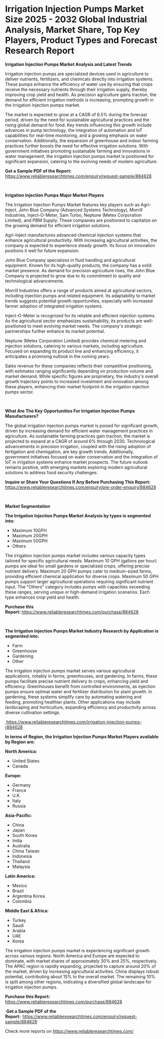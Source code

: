 <p><h1>Irrigation Injection Pumps Market Size 2025 - 2032 Global Industrial Analysis, Market Share, Top Key Players, Product Types and Forecast Research Report</h1></p><p><strong>Irrigation Injection Pumps Market Analysis and Latest Trends</strong></p>
<p><p>Irrigation injection pumps are specialized devices used in agriculture to deliver nutrients, fertilizers, and chemicals directly into irrigation systems. These pumps enhance the efficiency of water use by ensuring that crops receive the necessary nutrients through their irrigation supply, thereby improving crop yield and health. As precision agriculture gains traction, the demand for efficient irrigation methods is increasing, prompting growth in the irrigation injection pumps market.</p><p>The market is expected to grow at a CAGR of 6.5% during the forecast period, driven by the need for sustainable agricultural practices and the rising global demand for food. Key trends influencing this growth include advances in pump technology, the integration of automation and IoT capabilities for real-time monitoring, and a growing emphasis on water conservation. Additionally, the expansion of greenhouse and indoor farming practices further boosts the need for effective irrigation solutions. With government initiatives promoting sustainable farming and innovations in water management, the irrigation injection pumps market is positioned for significant expansion, catering to the evolving needs of modern agriculture.</p></p>
<p><strong>Get a Sample PDF of the Report:&nbsp;</strong> <a href="https://www.reliableresearchtimes.com/enquiry/request-sample/884628?utm_campaign=2722&utm_medium=2&utm_source=Github&utm_content=ia&utm_term=08042025&utm_id=irrigation-injection-pumps">https://www.reliableresearchtimes.com/enquiry/request-sample/884628</a></p>
<p>&nbsp;</p>
<p><strong>Irrigation Injection Pumps Major Market Players</strong></p>
<p><p>The Irrigation Injection Pumps Market features key players such as Agri-Inject, John Blue Company (Advanced Systems Technology), Morrill Industries, Inject-O-Meter, Sam Turbo, Neptune (Metex Corporation Limited), and PBM Supply. These companies are positioned to capitalize on the growing demand for efficient irrigation solutions.</p><p>Agri-Inject manufactures advanced chemical injection systems that enhance agricultural productivity. With increasing agricultural activities, the company is expected to experience steady growth. Its focus on innovation positions it well for future expansion.</p><p>John Blue Company specializes in fluid handling and agricultural equipment. Known for its high-quality products, the company has a solid market presence. As demand for precision agriculture rises, the John Blue Company is projected to grow due to its commitment to quality and technological advancements.</p><p>Morrill Industries offers a range of products aimed at agricultural sectors, including injection pumps and related equipment. Its adaptability to market trends suggests potential growth opportunities, especially with increased farmer adoption of integrated irrigation systems.</p><p>Inject-O-Meter is recognized for its reliable and efficient injection systems. As the agricultural sector emphasizes sustainability, its products are well-positioned to meet evolving market needs. The company's strategic partnerships further enhance its market potential.</p><p>Neptune (Metex Corporation Limited) provides chemical metering and injection solutions, catering to various markets, including agriculture. Focused on expanding its product line and enhancing efficiency, it anticipates a promising outlook in the coming years.</p><p>Sales revenue for these companies reflects their competitive positioning, with estimates ranging significantly depending on production volume and market demand. While specific figures are proprietary, the industry's overall growth trajectory points to increased investment and innovation among these players, enhancing their market footprint in the irrigation injection pumps sector.</p></p>
<p>&nbsp;</p>
<p><strong>What Are The Key Opportunities For Irrigation Injection Pumps Manufacturers?</strong></p>
<p><p>The global irrigation injection pumps market is poised for significant growth, driven by increasing demand for efficient water management practices in agriculture. As sustainable farming practices gain traction, the market is projected to expand at a CAGR of around 6% through 2030. Technological advancements in precision irrigation, coupled with the rising adoption of fertigation and chemigation, are key growth trends. Additionally, government initiatives focused on water conservation and the integration of IoT in irrigation systems enhance market prospects. The future outlook remains positive, with emerging markets exploring modern agricultural solutions to address food security challenges.</p></p>
<p><strong>Inquire or Share Your Questions If Any Before Purchasing This Report:</strong> <a href="https://www.reliableresearchtimes.com/enquiry/pre-order-enquiry/884628?utm_campaign=2722&utm_medium=2&utm_source=Github&utm_content=ia&utm_term=08042025&utm_id=irrigation-injection-pumps">https://www.reliableresearchtimes.com/enquiry/pre-order-enquiry/884628</a></p>
<p>&nbsp;</p>
<p><strong>Market Segmentation</strong></p>
<p><strong>The Irrigation Injection Pumps Market Analysis by types is segmented into:</strong></p>
<p><ul><li>Maximum 10GPH</li><li>Maximum 20GPH</li><li>Maximum 50GPH</li><li>Others</li></ul></p>
<p><p>The irrigation injection pumps market includes various capacity types tailored for specific agricultural needs. Maximum 10 GPH (gallons per hour) pumps are ideal for small gardens or specialized crops, offering precise nutrient delivery. Maximum 20 GPH pumps cater to medium-sized farms, providing efficient chemical application for diverse crops. Maximum 50 GPH pumps support larger agricultural operations requiring significant nutrient input. The "Others" category includes pumps with capacities exceeding these ranges, serving unique or high-demand irrigation scenarios. Each type enhances crop yield and health.</p></p>
<p><strong>Purchase this Report:&nbsp;</strong><a href="https://www.reliableresearchtimes.com/purchase/884628?utm_campaign=2722&utm_medium=2&utm_source=Github&utm_content=ia&utm_term=08042025&utm_id=irrigation-injection-pumps">https://www.reliableresearchtimes.com/purchase/884628</a></p>
<p>&nbsp;</p>
<p><strong>The Irrigation Injection Pumps Market Industry Research by Application is segmented into:</strong></p>
<p><ul><li>Farm</li><li>Greenhouse</li><li>Gardening</li><li>Other</li></ul></p>
<p><p>The irrigation injection pumps market serves various agricultural applications, notably in farms, greenhouses, and gardening. In farms, these pumps facilitate precise nutrient delivery to crops, enhancing yield and efficiency. Greenhouses benefit from controlled environments, as injection pumps ensure optimal water and fertilizer distribution for plant growth. In gardening, these systems simplify care by automating watering and feeding, promoting healthier plants. Other applications may include landscaping and horticulture, expanding efficiency and productivity across diverse cultivation settings.</p></p>
<p><a href="https://www.reliableresearchtimes.com/irrigation-injection-pumps-r884628?utm_campaign=2722&utm_medium=2&utm_source=Github&utm_content=ia&utm_term=08042025&utm_id=irrigation-injection-pumps">&nbsp;https://www.reliableresearchtimes.com/irrigation-injection-pumps-r884628</a></p>
<p><strong>In terms of Region, the Irrigation Injection Pumps Market Players available by Region are:</strong></p>
<p>
    <p> <strong> North America: </strong>
        <ul>
            <li>United States</li>
            <li>Canada</li>
        </ul>
        </p> 
    <p> <strong> Europe: </strong>
        <ul>
            <li>Germany</li>
            <li>France</li>
            <li>U.K.</li>
            <li>Italy</li>
            <li>Russia</li>
        </ul>
        </p> 
    <p> <strong> Asia-Pacific: </strong>
        <ul>
            <li>China</li>
            <li>Japan</li>
            <li>South Korea</li>
            <li>India</li>
            <li>Australia</li>
            <li>China Taiwan</li>
            <li>Indonesia</li>
            <li>Thailand</li>
            <li>Malaysia</li>
        </ul>
        </p> 
    <p> <strong> Latin America: </strong>
        <ul>
            <li>Mexico</li>
            <li>Brazil</li>
            <li>Argentina Korea</li>
            <li>Colombia</li>
        </ul>
        </p> 
    <p> <strong> Middle East & Africa: </strong>
        <ul>
            <li>Turkey</li>
            <li>Saudi</li>
            <li>Arabia</li>
            <li>UAE</li>
            <li>Korea</li>
        </ul>
    </p>
    </p>
<p><p>The irrigation injection pumps market is experiencing significant growth across various regions. North America and Europe are expected to dominate, with market shares of approximately 30% and 25%, respectively. The APAC region is rapidly expanding, projected to capture around 20% of the market, driven by increasing agricultural activities. China displays robust potential, contributing about 15% to the overall market. The remaining 10% is split among other regions, indicating a diversified global landscape for irrigation injection pumps.</p></p>
<p><strong>Purchase this Report: </strong><a href="https://www.reliableresearchtimes.com/purchase/884628?utm_campaign=2722&utm_medium=2&utm_source=Github&utm_content=ia&utm_term=08042025&utm_id=irrigation-injection-pumps">https://www.reliableresearchtimes.com/purchase/884628</a></p>
<p>&nbsp;<strong>Get a Sample PDF of the Report:&nbsp;&nbsp;</strong><a href="https://www.reliableresearchtimes.com/enquiry/request-sample/884628?utm_campaign=2722&utm_medium=2&utm_source=Github&utm_content=ia&utm_term=08042025&utm_id=irrigation-injection-pumps">https://www.reliableresearchtimes.com/enquiry/request-sample/884628</a></p>
<p><strong></strong></p>
<p>Check more reports on <a href="https://www.reliableresearchtimes.com/?utm_campaign=2722&utm_medium=2&utm_source=Github&utm_content=ia&utm_term=08042025&utm_id=irrigation-injection-pumps">https://www.reliableresearchtimes.com/</a></p>